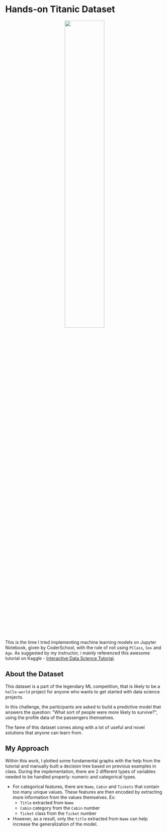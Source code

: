 # Hands-on Titanic Dataset
<p align="center">
  <img width="50%" height="50%" src="https://image.thanhnien.vn/768/uploaded/baovinh/2018_10_24/titanic_edqo.jpg">
</p>


This is the time I tried implementing machine learning models on Jupyter Notebook, given by CoderSchool, with the rule of not using `PClass`, `Sex` and `Age`. As suggested by my instructor, i mainly referenced this awesome tutorial on Kaggle - [Interactive Data Science Tutorial](https://www.kaggle.com/helgejo/an-interactive-data-science-tutorial).


## About the Dataset
This dataset is a part of the legendary ML competition, that is likely to be a `hello-world` project for anyone who wants to get started with data science projects.

In this challenge, the participants are asked to build a predictive model that answers the question: "What sort of people were more likely to survive?", using the profile data of the passengers themselves.

The fame of this dataset comes along with a lot of useful and novel solutions that anyone can learn from.

## My Approach


Within this work, I plotted some fundamental graphs with the help from the tutorial and manually built a decision tree based on previous examples in class. During the implementation, there are 2 different types of variables needed to be handled properly: numeric and categorical types.
- For categorical features, there are `Name`, `Cabin` and `Tickets` that contain too many unique values. These features are then encoded by extracting more information from the values themselves. Ex: 
    - `Title` extracted from `Name`
    - `Cabin` category from the `Cabin` number
    - `Ticket` class from the `Ticket` number
- However, as a result, only the `title` extracted from `Name` can help increase the generalization of the model.
